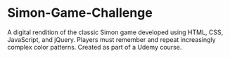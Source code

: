 # Simon-Game-Challenge
A digital rendition of the classic Simon game developed using HTML, CSS, JavaScript, and jQuery. Players must remember and repeat increasingly complex color patterns. Created as part of a Udemy course.
